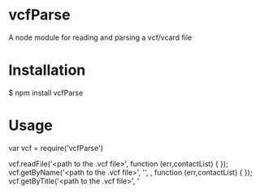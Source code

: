 vcfParse
========

A node module for reading and parsing a vcf/vcard file


Installation
============

$ npm install vcfParse

Usage
=====

var vcf = require('vcfParse')

vcf.readFile('<path to the .vcf file>', function (err,contactList) { }); <br />
vcf.getByName('<path to the .vcf file>', '<name to be searched>', <perfectMatch>, function (err,contactList) { });  
vcf.getByTitle('<path to the .vcf file>', '<title to be searched>', function (err,contactList) { });
vcf.getByEmail('<path to the .vcf file>', '<email to be searched>', <perfectMatch>, function (err,contactList) { });

// perfectMatch (optional) == true, if you want to match the search string perfectly
// perfectMatch (optional) == false (deafult), if perfect matching not required

skeletal 'contactList' structure:

[{
	N:
	FN:
	ORG:
	TITLE:
	EMAIL:
	PHOTO: {
		TYPE:,
		PHOTO:
	}
	TEL: [{
		TYPE: []
		TEL:
	}]
	ADR: [{
		TYPE: []
		ADR:
	}]
}]
